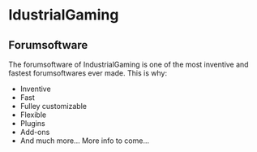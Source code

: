 # IdustrialGaming
## Forumsoftware

The forumsoftware of IndustrialGaming is one of the most inventive and fastest forumsoftwares ever made. This is why:

* Inventive
* Fast
* Fulley customizable
* Flexible
* Plugins
* Add-ons
* And much more...
More info to come...
